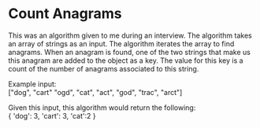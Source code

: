 <h1>Count Anagrams</h1>
<p>This was an algorithm given to me during an interview. The algorithm takes an array of strings as an input. The algorithm iterates the array to find anagrams. When an anagram is found, one of the two strings that make us this anagram are added to the object as a key. The value for this key is a count of the number of anagrams associated to this string.</p>
<p>Example input: <br> ["dog", "cart" "ogd", "cat", "act", "god", "trac", "arct"]</p>
<p>Given this input, this algorithm would return the following: <br> { 'dog': 3, 'cart': 3, 'cat':2 }</p>